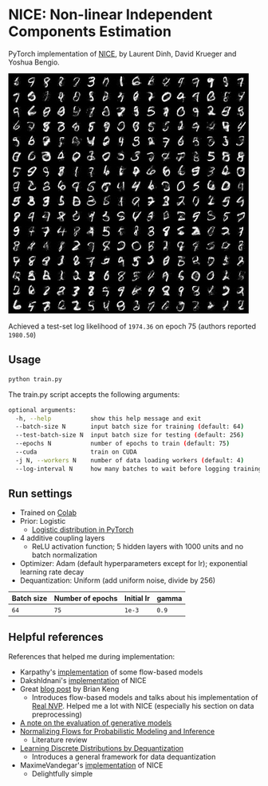 # NICE: Non-linear Independent Components Estimation

PyTorch implementation of [NICE](https://arxiv.org/abs/1410.8516), by Laurent Dinh, David Krueger and Yoshua Bengio. 

![sample generated by model](./images/sample.png)

Achieved a test-set log likelihood of `1974.36` on epoch 75 (authors reported `1980.50`)

## Usage
```bash
python train.py
```
The train.py script accepts the following arguments:

```bash
optional arguments:
  -h, --help           show this help message and exit
  --batch-size N       input batch size for training (default: 64)
  --test-batch-size N  input batch size for testing (default: 256)
  --epochs N           number of epochs to train (default: 75)
  --cuda               train on CUDA
  -j N, --workers N    number of data loading workers (default: 4)
  --log-interval N     how many batches to wait before logging training status
```

## Run settings
- Trained on [Colab](https://colab.google/)
- Prior: Logistic
	- [Logistic distribution in PyTorch](https://pytorch.org/docs/stable/distributions.html#torch.distributions.transformed_distribution.TransformedDistribution)
- 4 additive coupling layers
	- ReLU activation function; 5 hidden layers with 1000 units and no batch normalization
- Optimizer: Adam (default hyperparameters except for lr); exponential learning rate decay
- Dequantization: Uniform (add uniform noise, divide by 256)

| Batch size | Number of epochs | Initial lr | gamma | 
| ---------- | ---------------- | ---------- | ----- |
| `64`         | `75`               | `1e-3`       | `0.9`   |


## Helpful references
References that helped me during implementation:
- Karpathy's [implementation](https://github.com/karpathy/pytorch-normalizing-flows) of some flow-based models
- DakshIdnani's [implementation](https://github.com/DakshIdnani/pytorch-nice) of NICE
- Great [blog post](https://bjlkeng.io/posts/normalizing-flows-with-real-nvp/) by Brian Keng
	- Introduces flow-based models and talks about his implementation of [Real NVP](https://arxiv.org/abs/1605.08803). Helped me a lot with NICE (especially his section on data preprocessing)
- [A note on the evaluation of generative models](https://arxiv.org/abs/1511.01844)
- [Normalizing Flows for Probabilistic Modeling and Inference](https://arxiv.org/abs/1912.02762)
	- Literature review
- [Learning Discrete Distributions by Dequantization](https://arxiv.org/abs/2001.11235)
	- Introduces a general framework for data dequantization
- MaximeVandegar's [implementation](https://github.com/MaximeVandegar/Papers-in-100-Lines-of-Code/tree/main/NICE_Non_linear_Independent_Components_Estimation) of NICE
	- Delightfully simple
